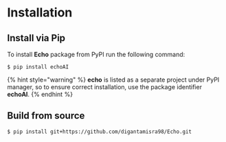 # Installation

## Install via Pip

 To install **Echo** package from PyPI run the following command:

```
$ pip install echoAI
```

{% hint style="warning" %}
**echo** is listed as a separate project under PyPI manager, so to ensure correct installation, use the package identifier **echoAI**.
{% endhint %}

## Build from source

```
$ pip install git+https://github.com/digantamisra98/Echo.git
```

